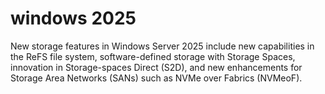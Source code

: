 # windows 2025

New storage features in Windows Server 2025 include new capabilities in the ReFS file system, software-defined storage with Storage Spaces, innovation in Storage-spaces Direct (S2D), and new enhancements for Storage Area Networks (SANs) such as NVMe over Fabrics (NVMeoF).